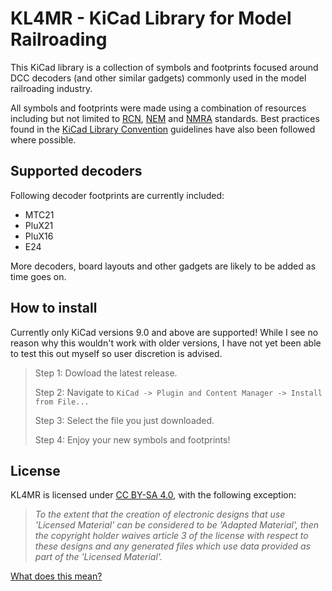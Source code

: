 # KL4MR - KiCad Library for Model Railroading
This KiCad library is a collection of symbols and footprints focused around DCC decoders (and other similar gadgets) commonly used in the model railroading industry.

All symbols and footprints were made using a combination of resources including but not limited to [RCN](https://www.railcommunity.org/), [NEM](https://www.morop.org/) and [NMRA](https://www.nmra.org/) standards. Best practices found in the [KiCad Library Convention](https://klc.kicad.org/) guidelines have also been followed where possible.

## Supported decoders

Following decoder footprints are currently included:

* MTC21
* PluX21
* PluX16
* E24

More decoders, board layouts and other gadgets are likely to be added as time goes on.

## How to install

Currently only KiCad versions 9.0 and above are supported! While I see no reason why this wouldn't work with older versions, I have not yet been able to test this out myself so user discretion is advised.

>Step 1: Dowload the latest release.
>
>Step 2: Navigate to `KiCad -> Plugin and Content Manager -> Install from File...`
>
>Step 3: Select the file you just downloaded.
>
>Step 4: Enjoy your new symbols and footprints!

## License

KL4MR is licensed under [CC BY-SA 4.0](https://creativecommons.org/licenses/by-sa/4.0/), with the following exception:

>_To the extent that the creation of electronic designs that use 'Licensed Material' can be considered to be 'Adapted Material', then the copyright holder waives article 3 of the license with respect to these designs and any generated files which use data provided as part of the 'Licensed Material'._

[What does this mean?](https://www.kicad.org/libraries/license/)